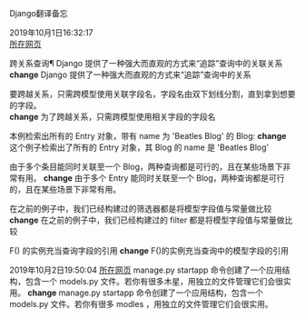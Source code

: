 Django翻译备忘  

2019年10月1日16:32:17  
[所在网页](https://docs.djangoproject.com/zh-hans/2.2/topics/db/queries/)

跨关系查询¶
Django 提供了一种强大而直观的方式来“追踪”查询中的关联关系  
**change**
Django 提供了一种强大而直观的方式来“追踪”查询中的关系  

要跨越关系，只需跨模型使用关联字段名，字段名由双下划线分割，直到拿到想要的字段。  
**change**
为了跨越关系，只需跨模型使用相关字段的字段名  

本例检索出所有的 Entry 对象，带有 name 为 'Beatles Blog' 的 Blog:
**change**
这个例子检索出了所有的 Entry 对象，其 Blog 的 name 是 'Beatles Blog'  

由于多个条目能同时关联至一个 Blog，两种查询都是可行的，且在某些场景下非常有用。
**change**
由于多个 Entry 能同时关联至一个 Blog，两种查询都是可行的，且在某些场景下非常有用。  

在之前的例子中，我们已经构建过的筛选器都是将模型字段值与常量做比较
**change**
在之前的例子中，我们已经构建过的 filter 都是将模型字段值与常量做比较  

F() 的实例充当查询字段的引用
**change**
F()的实例充当查询中的模型字段的引用  

2019年10月2日19:50:04
[所在网页](https://docs.djangoproject.com/zh-hans/2.2/topics/db/models/)
manage.py startapp 命令创建了一个应用结构，包含一个 models.py 文件。若你有很多木星，用独立的文件管理它们会很实用。
**change**
manage.py startapp 命令创建了一个应用结构，包含一个 models.py 文件。若你有很多 modles ，用独立的文件管理它们会很实用。